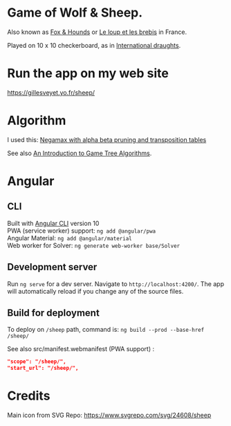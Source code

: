 
# Game of Wolf & Sheep.
Also known as [Fox & Hounds](https://en.wikipedia.org/wiki/Fox_games#Fox_and_Hounds) or [Le loup et les brebis](https://loisirs.savoir.fr/le-loup-et-les-brebis/) in France.


Played on 10 x 10 checkerboard, as in [International draughts](https://en.wikipedia.org/wiki/International_draughts).

# Run the app on my web site

https://gillesveyet.yo.fr/sheep/


# Algorithm

I used this: [Negamax with alpha beta pruning and transposition tables](https://en.wikipedia.org/wiki/Negamax#Negamax_with_alpha_beta_pruning_and_transposition_tables)

See also [An Introduction to Game Tree Algorithms](http://www.hamedahmadi.com/gametree/).

# Angular

## CLI

Built with [Angular CLI](https://github.com/angular/angular-cli) version 10  
PWA (service worker) support: `ng add @angular/pwa`  
Angular Material: `ng add @angular/material`  
Web worker for Solver:  `ng generate web-worker base/Solver`  


## Development server

Run `ng serve` for a dev server. Navigate to `http://localhost:4200/`. The app will automatically reload if you change any of the source files.


## Build for deployment

To deploy on `/sheep` path, command is: `ng build --prod --base-href /sheep/`

See also src/manifest.webmanifest (PWA support) :
```json  
"scope": "/sheep/",
"start_url": "/sheep/",
```


# Credits

Main icon from SVG Repo: https://www.svgrepo.com/svg/24608/sheep


